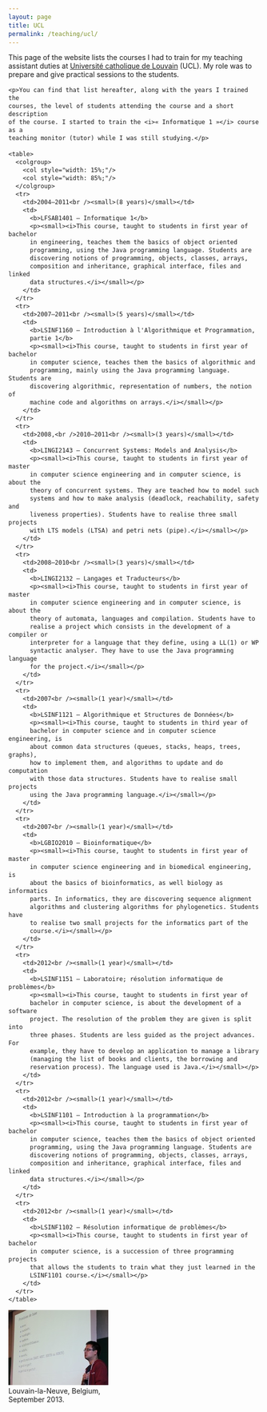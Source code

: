 ```yaml
---
layout: page
title: UCL
permalink: /teaching/ucl/
---
```


<div class="page-col-wrapper">
  <div class="page-col page-col-1">
    <p>This page of the website lists the courses I had to train for my
    teaching assistant duties at
    <a href="http://www.uclouvain.be/en-index.html">Université catholique de
    Louvain</a> (UCL). My role was to prepare and give practical sessions to
    the students.</p>

    <p>You can find that list hereafter, along with the years I trained the
    courses, the level of students attending the course and a short description
    of the course. I started to train the <i>« Informatique 1 »</i> course as a
    teaching monitor (tutor) while I was still studying.</p>

    <table>
      <colgroup>
        <col style="width: 15%;"/>
        <col style="width: 85%;"/>
      </colgroup>
      <tr>
        <td>2004–2011<br /><small>(8 years)</small></td>
        <td>
          <b>LFSAB1401 – Informatique 1</b>
          <p><small><i>This course, taught to students in first year of bachelor
          in engineering, teaches them the basics of object oriented
          programming, using the Java programming language. Students are
          discovering notions of programming, objects, classes, arrays,
          composition and inheritance, graphical interface, files and linked
          data structures.</i></small></p>
        </td>
      </tr>
      <tr>
        <td>2007–2011<br /><small>(5 years)</small></td>
        <td>
          <b>LSINF1160 – Introduction à l'Algorithmique et Programmation,
          partie 1</b>
          <p><small><i>This course, taught to students in first year of bachelor
          in computer science, teaches them the basics of algorithmic and
          programming, mainly using the Java programming language. Students are
          discovering algorithmic, representation of numbers, the notion of
          machine code and algorithms on arrays.</i></small></p>
        </td>
      </tr>
      <tr>
        <td>2008,<br />2010–2011<br /><small>(3 years)</small></td>
        <td>
          <b>LINGI2143 – Concurrent Systems: Models and Analysis</b>
          <p><small><i>This course, taught to students in first year of master
          in computer science engineering and in computer science, is about the
          theory of concurrent systems. They are teached how to model such
          systems and how to make analysis (deadlock, reachability, safety and
          liveness properties). Students have to realise three small projects
          with LTS models (LTSA) and petri nets (pipe).</i></small></p>
        </td>
      </tr>
      <tr>
        <td>2008–2010<br /><small>(3 years)</small></td>
        <td>
          <b>LINGI2132 – Langages et Traducteurs</b>
          <p><small><i>This course, taught to students in first year of master
          in computer science engineering and in computer science, is about the
          theory of automata, languages and compilation. Students have to
          realise a project which consists in the development of a compiler or
          interpreter for a language that they define, using a LL(1) or WP
          syntactic analyser. They have to use the Java programming language
          for the project.</i></small></p>
        </td>
      </tr>
      <tr>
        <td>2007<br /><small>(1 year)</small></td>
        <td>
          <b>LSINF1121 – Algorithmique et Structures de Données</b>
          <p><small><i>This course, taught to students in third year of
          bachelor in computer science and in computer science engineering, is
          about common data structures (queues, stacks, heaps, trees, graphs),
          how to implement them, and algorithms to update and do computation
          with those data structures. Students have to realise small projects
          using the Java programming language.</i></small></p>
        </td>
      </tr>
      <tr>
        <td>2007<br /><small>(1 year)</small></td>
        <td>
          <b>LGBIO2010 – Bioinformatique</b>
          <p><small><i>This course, taught to students in first year of master
          in computer science engineering and in biomedical engineering, is
          about the basics of bioinformatics, as well biology as informatics
          parts. In informatics, they are discovering sequence alignment
          algorithms and clustering algorithms for phylogenetics. Students have
          to realise two small projects for the informatics part of the
          course.</i></small></p>
        </td>
      </tr>
      <tr>
        <td>2012<br /><small>(1 year)</small></td>
        <td>
          <b>LSINF1151 – Laboratoire; résolution informatique de problèmes</b>
          <p><small><i>This course, taught to students in first year of
          bachelor in computer science, is about the development of a software
          project. The resolution of the problem they are given is split into
          three phases. Students are less guided as the project advances. For
          example, they have to develop an application to manage a library
          (managing the list of books and clients, the borrowing and
          reservation process). The language used is Java.</i></small></p>
        </td>
      </tr>
      <tr>
        <td>2012<br /><small>(1 year)</small></td>
        <td>
          <b>LSINF1101 – Introduction à la programmation</b>
          <p><small><i>This course, taught to students in first year of bachelor
          in computer science, teaches them the basics of object oriented
          programming, using the Java programming language. Students are
          discovering notions of programming, objects, classes, arrays,
          composition and inheritance, graphical interface, files and linked
          data structures.</i></small></p>
        </td>
      </tr>
      <tr>
        <td>2012<br /><small>(1 year)</small></td>
        <td>
          <b>LSINF1102 – Résolution informatique de problèmes</b>
          <p><small><i>This course, taught to students in first year of bachelor
          in computer science, is a succession of three programming projects
          that allows the students to train what they just learned in the
          LSINF1101 course.</i></small></p>
        </td>
      </tr>
    </table>
  </div>
  <div class="page-col page-col-2">
    <p><img src="/images/louvain-la-neuve.jpg" alt="Louvain-la-Neuve, Belgium,
    September 2013." width="200" height="150" /><br />
    Louvain-la-Neuve, Belgium,<br />
    September 2013.</p>
  </div>
</div>

